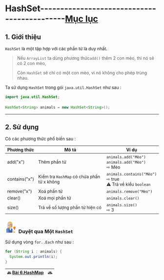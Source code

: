 # HashSet--------------------------------------------[Mục lục](https://github.com/Zenfection/Java)

## 1. Giới thiệu

`HashSet` là một tập hợp với các phần tử là duy nhất.

> Nếu `ArrayList` ta dùng phương thức`add()` thêm 2 con mèo, thì nó sẽ có 2 con mèo,
> 
> Còn `HashSet` sẽ chỉ có một con mèo, vì nó không cho phép trùng nhau.

Ta sử dụng `HashSet` trong gói `java.util.HashSet` như sau : 

```java
import java.util.HashSet; 

HashSet<String> animals = new HashSet<String>();
```

---

## 2. Sử dụng

Có các phương thức phổ biến sau : 

| Phương thức   | Mô tả                                      | Ví dụ                                                           |
| ------------- | ------------------------------------------ | --------------------------------------------------------------- |
| add("x")      | Thêm phần tử                               | `animals.add("Mèo")` <br>`animals.add("Mèo")`<br>⇨ Mèo          |
| contains("x") | Kiểm tra `HashMap` có chứa phần tử x không | `animals.contains("Mèo")`<br>⇨ true<br>⚠️ Trả về kiểu `boolean` |
| remove("x")   | Xoá phần tử                                | `animals.remove("Mèo")`                                         |
| clear()       | Xoá mọi phần tử                            | `animals.clear()`                                               |
| size()        | Trả về số lượng phần tử hiện có            | `animals.size()` <br>⇨ 3                                        |

### ![Professor Malepng](https://raw.githubusercontent.com/Zenfection/Image/master/2021/02/08-17-36-14-Professor%20Male.png) Duyệt qua Một `HashSet`

Sử dụng vòng `for..Each` như sau : 

```java
for (String i : animals) {
  System.out.println(i);
}
```

| 🔙  [Bài 6.HashMap](https://github.com/Zenfection/Java/blob/master/Java%20Advaced/6.HashMap.md) |  🔜  |
| --------------------------------------------------------------------------------------------------- | --- |